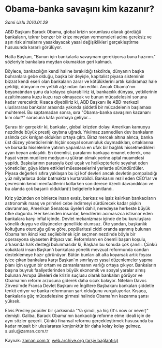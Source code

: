 # Obama-banka savaşını kim kazanır?

*Sami Uslu 2010.01.29*

<tr><td class="metin" colspan="2" style="padding-top: 20px; padding-left: 5px; ">ABD Başkanı Barack Obama, global krizin sorumlusu olarak gördüğü bankaların, tekrar benzer bir krize meydan vermemeleri adına gereksiz ve aşırı risk almalarını yasaklayacak yasal değişiklikleri gerçekleştirme hususunda kararlı görülüyor.</td></tr><tr><td class="metin" colspan="2" style="padding-top: 20px; padding-left: 5px; "><p>Hatta Başkan, "Bunun için bankalarla savaşmam gerekiyorsa buna hazırım." sözleriyle bankalara meydan okumaktan geri kalmadı.
<p> Böylece, bankacılığın kendi haline bırakıldığı takdirde, dünyanın başka buhranlara gebe olduğu, başka bir deyişle, kapitalist piyasa sisteminin bizzat kendi eseri olan bankaların zarar ve kötülüklerini artık kaldıramaz hale geldiği, dünyanın en yetkili ağzından ilan edildi. Ancak Obama'nın beyanatından şunu da kolayca çıkarabiliriz ki, bankacılık dünyası, yetkilerinin azaltılmasına kuzu kuzu razı olmayacak ve bunun mücadelesini sonuna kadar verecektir. Kısaca diyebiliriz ki, ABD Başkanı ile ABD merkezli uluslararası bankalar arasında yakında şiddetli bir mücadelenin başlaması muhtemel. Bu saptamadan sonra, sıra "Obama-banka savaşının kazananı kim olur?" sorusuna kafa yormaya geliyor...
<p> Şurası bir gerçektir ki, bankalar, global krizden dolayı Amerikan kamuoyu nezdinde büyük prestij kaybına uğradı. Yıkılmaz zannedilen dev bankaların aslında çok kırılgan oldukları ortaya çıktı. Biraz mercek altına alınca, banka üst düzey yöneticilerinin hiçbir sosyal sorumluluk duymadıkları, ortaklarına ve borsada hisselerine yatırım yapanlara en ufak bir bağlılık hissetmedikleri ayan beyan anlaşıldı. En önemlisi, paralarını bankaya emanet ederek, ona hayat veren mudilere medyun-u şükran olmak yerine aptal muamelesi yapıldı. Başkalarının parasıyla özel uçak ve helikopterlerle seyahat eden yöneticiler, güya idare ettikleri müesseselerini yerlerde süründürdüler. Piyasa değerleri sıfıra yaklaşan bu içi kof devleri ancak devletin pompaladığı yüz milyarlarca dolar batmaktan kurtarabildi. Bankasını rezil eden CEO'lar ve çevresinin kendi menfaatlerini kollarken son derece özenli davrandıkları ve bu alanda çok başarılı oldukları(!) belgelerle kanıtlandı.
<p> Kriz yüzünden on binlerce insan evsiz, barksız ve işsiz kalırken bankacıların astronomik maaş ve primleri cebe indirmeyi sürdürecek kadar pişkin davranması, Amerikan Senatosu üyeleri dahil, neredeyse herkeste büyük öfke doğurdu. Her kesimden insanlar, kendilerini acımasızca istismar eden bankalara karşı infial içinde. Devlet mekanizması içinde de bu kuruluşlara yönelik duygu ve düşünceler genellikle olumsuz. Öte yandan, başkanlık koltuğuna oturduğu güne göre, popülaritesi ciddi oranda aşınmış bulunan Obama'nın ikinci kez seçilebilmek için seçmen nezdinde böyle bir operasyona siyaseten ihtiyacı var. Reformların en önemli başarı koşulu, arkasında halk desteği bulunmasıdır ki, Başkan bu konuda çok şanslı. Çünkü sokaktaki insan Başkan'ı bankalara yönelik mevzuat reformunda candan desteklemeye hazır görünüyor. Bütün bunları alt alta koyarsak artık foyası iyice çıkan bankalara karşı Başkan'ın sınırlayıcı yasal düzenlemeler yapma planı için uygun bir ortam ve zamanlamanın varlığı ortaya çıkıyor. Bankaların başına buyruk faaliyetlerinden büyük ekonomik ve sosyal yaralar almış bulunan Avrupa ülkeleri de krizin suçlusu olarak bankaları görüyor ve Obama'nın reform arzusuna giderek daha sıcak bakıyor. Nitekim Davos Zirvesi'nde Fransa Devlet Başkanı ve İngiltere Başbakanı bankaları şiddetle tenkit ediyor ve banka reformunun şart olduğunu vurguluyorlar. Kısaca, bankalarla güç mücadelesine girmesi halinde Obama'nın kazanma şansı yüksek. 
<p> Elvis Presley popüler bir şarkısında "Ya şimdi, ya hiç (It's now or never)" demişti. Galiba, Barack Obama'nın bankacılığı reforme etme ideali için de aynı sözler geçerli. Çünkü finansal reformu gerçekleştirmek hususunda bu kadar müsait bir uluslararası konjonktür bir daha kolay kolay gelmez. s.uslu@zaman.com.tr<br/></p></p></p></p></p></td></tr>

Kaynak: [zaman.com.tr](http://zaman.com.tr/yazar.do?yazino=945731), [web.archive.org (arşiv bağlantısı)](http://web.archive.org/web/20100130173042/http://zaman.com.tr:80/yazar.do?yazino=945731)
